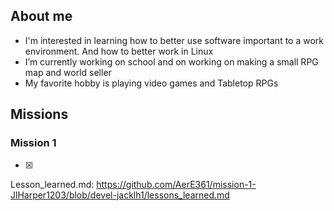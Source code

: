 ## About me
- I'm interested in learning how to better use software important to a work environment. And how to better work in Linux
- I’m currently working on school and on working on making a small RPG map and world seller
- My favorite hobby is playing video games and Tabletop RPGs

## Missions
### Mission 1 
- [X]
Lesson_learned.md: https://github.com/AerE361/mission-1-JlHarper1203/blob/devel-jacklh1/lessons_learned.md 

